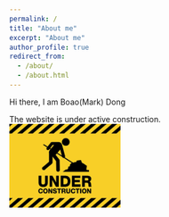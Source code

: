 ```yaml
---
permalink: /
title: "About me"
excerpt: "About me"
author_profile: true
redirect_from: 
  - /about/
  - /about.html
---
```


Hi there, I am Boao(Mark) Dong <br>



The website is under active construction. <br>
<img src="./under-construction.jpg" alt="drawing" width="200"/>